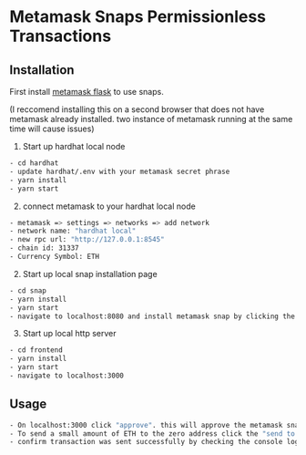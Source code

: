 # Metamask Snaps Permissionless Transactions

## Installation

First install [metamask flask](https://metamask.io/flask/) to use snaps.

(I reccomend installing this on a second browser that does not have metamask already installed. two instance of metamask running at the same time will cause issues) 


1. Start up hardhat local node
```bash
- cd hardhat
- update hardhat/.env with your metamask secret phrase
- yarn install
- yarn start
```

2. connect metamask to your hardhat local node
```bash
- metamask => settings => networks => add network
- network name: "hardhat local"
- new rpc url: "http://127.0.0.1:8545" 
- chain id: 31337
- Currency Symbol: ETH
```


2. Start up local snap installation page
```bash
- cd snap
- yarn install
- yarn start
- navigate to localhost:8080 and install metamask snap by clicking the connect button
```

3. Start up local http server
```bash
- cd frontend
- yarn install
- yarn start
- navigate to localhost:3000
```


## Usage
```bash
- On localhost:3000 click "approve". this will approve the metamask snap for localhost:3000
- To send a small amount of ETH to the zero address click the "send to zero address" button.
- confirm transaction was sent successfully by checking the console logs and verifying metamask ETH amount has changed.
```
